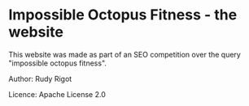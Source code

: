 # Impossible Octopus Fitness - the website

This website was made as part of an SEO competition over the query "impossible octopus fitness".

Author: Rudy Rigot

Licence: Apache License 2.0